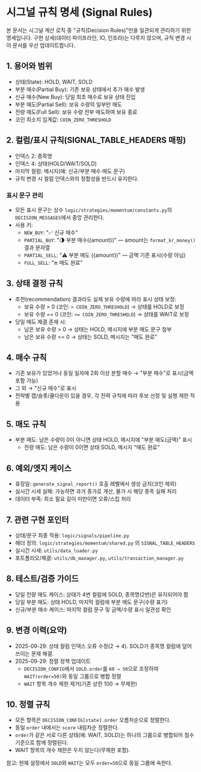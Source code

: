 # 시그널 규칙 명세 (Signal Rules)

본 문서는 시그널 계산 로직 중 "규칙(Decision Rules)"만을 일관되게 관리하기 위한 명세입니다. 구현 상세(데이터 파이프라인, IO, 인프라)는 다루지 않으며, 규칙 변경 시 이 문서를 우선 업데이트합니다.

## 1. 용어와 범위
- 상태(State): HOLD, WAIT, SOLD
- 부분 매수(Partial Buy): 기존 보유 상태에서 추가 매수 발생
- 신규 매수(New Buy): 당일 최초 매수로 보유 상태 진입
- 부분 매도(Partial Sell): 보유 수량의 일부만 매도
- 전량 매도(Full Sell): 보유 수량 전부 매도하여 보유 종료
- 코인 최소치 임계값: `COIN_ZERO_THRESHOLD`

## 2. 컬럼/표시 규칙(SIGNAL_TABLE_HEADERS 매핑)
- 인덱스 2: 종목명
- 인덱스 4: 상태(HOLD/WAIT/SOLD)
- 마지막 컬럼: 메시지(예: 신규/부분 매수·매도 문구)
- 규칙 변경 시 컬럼 인덱스와의 정합성을 반드시 유지한다.

### 표시 문구 관리
- 모든 표시 문구는 상수 `logic/strategies/momentum/constants.py`의 `DECISION_MESSAGES`에서 중앙 관리한다.
- 사용 키:
  - `NEW_BUY`: "✅ 신규 매수"
  - `PARTIAL_BUY`: "🌗 부분 매수({amount})" — amount는 `format_kr_money()` 결과 문자열
  - `PARTIAL_SELL`: "⚠️ 부분 매도 ({amount})" — 금액 기준 표시(수량 아님)
  - `FULL_SELL`: "🔚 매도 완료"

## 3. 상태 결정 규칙
- 추천(recommendation) 결과라도 실제 보유 수량에 따라 표시 상태 보정:
  - 보유 수량 > 0 (코인: `> COIN_ZERO_THRESHOLD`) → 상태를 HOLD로 보정
  - 보유 수량 == 0 (코인: `<= COIN_ZERO_THRESHOLD`) → 상태를 WAIT로 보정
- 당일 매도 체결 존재 시:
  - 남은 보유 수량 > 0 → 상태는 HOLD, 메시지에 부분 매도 문구 첨부
  - 남은 보유 수량 == 0 → 상태는 SOLD, 메시지는 "매도 완료"

## 4. 매수 규칙
  - 기존 보유가 있었거나 동일 일자에 2회 이상 분할 매수 → "부분 매수"로 표시(금액 포함 가능)
  - 그 외 → "신규 매수"로 표시
- 전략별 캡/슬롯/쿨다운이 있을 경우, 각 전략 규칙에 따라 후보 선정 및 실행 제한 적용

## 5. 매도 규칙
- 부분 매도: 남은 수량이 0이 아니면 상태 HOLD, 메시지에 "부분 매도(금액)" 표시
  - 전량 매도: 남은 수량이 0이면 상태 SOLD, 메시지 "매도 완료"

## 6. 예외/엣지 케이스
- 휴장일: `generate_signal_report()` 호출 레벨에서 생성 금지(코인 제외)
- 실시간 시세 실패: 가능하면 과거 종가로 계산, 불가 시 해당 종목 실패 처리
- 데이터 부족: 최소 필요 길이 미만이면 오류/스킵 처리
## 7. 관련 구현 포인터
- 상태/문구 최종 적용: `logic/signals/pipeline.py`
- 헤더 정의: `logic/strategies/momentum/shared.py` 의 `SIGNAL_TABLE_HEADERS`
- 실시간 시세: `utils/data_loader.py`
- 포트폴리오/체결: `utils/db_manager.py`, `utils/transaction_manager.py`

## 8. 테스트/검증 가이드
- 당일 전량 매도 케이스: 상태가 4번 컬럼에 SOLD, 종목명(2번)은 유지되어야 함
- 당일 부분 매도: 상태 HOLD, 마지막 컬럼에 부분 매도 문구(수량 표기)
- 신규/부분 매수 케이스: 마지막 컬럼 문구 및 금액/수량 표시 일관성 확인

## 9. 변경 이력(요약)
- 2025-09-29: 상태 컬럼 인덱스 오류 수정(2 → 4). SOLD가 종목명 컬럼에 덮어쓰이는 문제 해결.
- 2025-09-29: 정렬 정책 업데이트
  - `DECISION_CONFIG`에서 `SOLD.order`를 `60 → 50`으로 조정하여 `WAIT(order=50)`와 동일 그룹으로 병합 정렬
  - `WAIT` 항목 개수 제한 제거(기존 상한 100 → 무제한)

## 10. 정렬 규칙
- 모든 항목은 `DECISION_CONFIG[state].order` 오름차순으로 정렬한다.
- 동일 `order` 내에서는 `score` 내림차순 정렬한다.
- `order`가 같은 서로 다른 상태(예: WAIT, SOLD)는 하나의 그룹으로 병합되어 점수 기준으로 함께 정렬된다.
- WAIT 항목의 개수 제한은 두지 않는다(무제한 포함).

참고: 현재 설정에서 `SOLD`와 `WAIT`는 모두 `order=50`으로 동일 그룹에 속한다.
